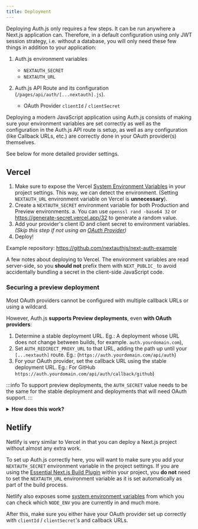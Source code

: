 ```yaml
---
title: Deployment
---
```


Deploying Auth.js only requires a few steps. It can be run anywhere a Next.js application can. Therefore, in a default configuration using only JWT session strategy, i.e. without a database, you will only need these few things in addition to your application:

1. Auth.js environment variables

   - `NEXTAUTH_SECRET`
   - `NEXTAUTH_URL`

2. Auth.js API Route and its configuration (`/pages/api/auth/[...nextauth].js`).
   - OAuth Provider `clientId` / `clientSecret`

Deploying a modern JavaScript application using Auth.js consists of making sure your environment variables are set correctly as well as the configuration in the Auth.js API route is setup, as well as any configuration (like Callback URLs, etc.) are correctly done in your OAuth provider(s) themselves.

See below for more detailed provider settings.

## Vercel

1. Make sure to expose the Vercel [System Environment Variables](https://vercel.com/docs/concepts/projects/environment-variables#system-environment-variables) in your project settings. This way, we can detect the environment. (Setting `NEXTAUTH_URL` environment variable on Vercel is **unnecessary**).
2. Create a `NEXTAUTH_SECRET` environment variable for both Production and Preview environments.
   a. You can use `openssl rand -base64 32` or https://generate-secret.vercel.app/32 to generate a random value.
3. Add your provider's client ID and client secret to environment variables. _(Skip this step if not using an [OAuth Provider](/reference/providers/index))_
4. Deploy!

Example repository: https://github.com/nextauthjs/next-auth-example

A few notes about deploying to Vercel. The environment variables are read server-side, so you **should not** prefix them with `NEXT_PUBLIC_` to avoid accidentally bundling a secret in the client-side JavaScript code.

### Securing a preview deployment

Most OAuth providers cannot be configured with multiple callback URLs or using a wildcard. 

However, Auth.js **supports Preview deployments**, even **with OAuth providers**:

1. Determine a stable deployment URL. Eg.: A deployment whose URL does not change between builds, for example. `auth.yourdomain.com`),
2. Set `AUTH_REDIRECT_PROXY_URL` to that URL, adding the path up until your `[...nextauth]` route. Eg.: (`https://auth.yourdomain.com/api/auth`)
3. For your OAuth provider, set the callback URL using the stable deployment URL. Eg.: For GitHub `https://auth.yourdomain.com/api/auth/callback/github`)

:::info
To support preview deployments, the `AUTH_SECRET` value needs to be the same for the stable deployment and deployments that will need OAuth support.
:::


<details>
<summary>
<b>How does this work?</b>
</summary>
To support preview deployments, Auth.js uses the stable deployment URL as a redirect proxy server.

This proxy server is used to redirect the OAuth callback to the preview deployment URL. The proxy server is only used for OAuth callbacks, and only when the `AUTH_REDIRECT_PROXY_URL` environment variable is set.

When a user initiates an OAuth sign-in flow on a preview deployment, we save its URL in the `state` query parameter but set the `redirect_uri` to the stable deployment.

Then, the OAuth provider will redirect the user to the stable deployment, which then will verify the `state` parameter and redirect the user to the preview deployment URL if the `state` is valid. This is secured by relying on the same server-side `AUTH_SECRET` for the stable deployment and the preview deployment.

See also:
<ul>
<li><a href="https://www.ietf.org/rfc/rfc6749.html#section-4.1.1">OAuth 2.0 specification: `state` query parameter</a></li>
</ul>
</details>

## Netlify

Netlify is very similar to Vercel in that you can deploy a Next.js project without almost any extra work.

To set up Auth.js correctly here, you will want to make sure you add your `NEXTAUTH_SECRET` environment variable in the project settings. If you are using the [Essential Next.js Build Plugin](https://github.com/netlify/netlify-plugin-nextjs) within your project, you **do not** need to set the `NEXTAUTH_URL` environment variable as it is set automatically as part of the build process.

Netlify also exposes some [system environment variables](https://docs.netlify.com/configure-builds/environment-variables/) from which you can check which `NODE_ENV` you are currently in and much more.

After this, make sure you either have your OAuth provider set up correctly with `clientId` / `clientSecret`'s and callback URLs.
